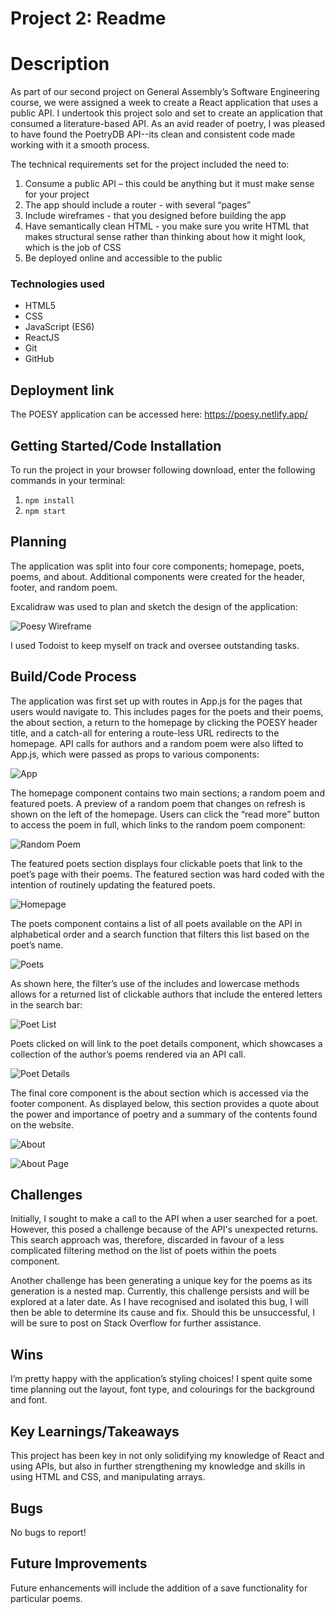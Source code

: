 # Project 2: Readme

# Description

As part of our second project on General Assembly’s Software Engineering course, we were assigned a week to create a React application that uses a public API. I undertook this project solo and set to create an application that consumed a literature-based API. As an avid reader of poetry, I was pleased to have found the PoetryDB API--its clean and consistent code made working with it a smooth process.

The technical requirements set for the project included the need to:

1. Consume a public API – this could be anything but it must make sense for your project
2. The app should include a router - with several “pages”
3. Include wireframes - that you designed before building the app
4. Have semantically clean HTML - you make sure you write HTML that makes structural sense rather than thinking about how it might look, which is the job of CSS
5. Be deployed online and accessible to the public

### Technologies used

- HTML5
- CSS
- JavaScript (ES6)
- ReactJS
- Git
- GitHub

## Deployment link

The POESY application can be accessed here: https://poesy.netlify.app/

## Getting Started/Code Installation

To run the project in your browser following download, enter the following commands in your terminal:

1. `npm install`
2. `npm start`

## Planning

The application was split into four core components; homepage, poets, poems, and about. Additional components were created for the header, footer, and random poem.

Excalidraw was used to plan and sketch the design of the application:

![Poesy Wireframe](./src/components/images/Poesy_Wireframe.png)

I used Todoist to keep myself on track and oversee outstanding tasks.

## Build/Code Process

The application was first set up with routes in App.js for the pages that users would navigate to. This includes pages for the poets and their poems, the about section, a return to the homepage by clicking the POESY header title, and a catch-all for entering a route-less URL redirects to the homepage. API calls for authors and a random poem were also lifted to App.js, which were passed as props to various components:

![App](./src/components/images/App.png)

The homepage component contains two main sections; a random poem and featured poets. A preview of a random poem that changes on refresh is shown on the left of the homepage. Users can click the “read more” button to access the poem in full, which links to the random poem component:

![Random Poem](./src/components/images/Random_Poem.png)

The featured poets section displays four clickable poets that link to the poet’s page with their poems. The featured section was hard coded with the intention of routinely updating the featured poets.

![Homepage](./src/components/images/Homepage.png)

The poets component contains a list of all poets available on the API in alphabetical order and a search function that filters this list based on the poet’s name.

![Poets](./src/components/images/Poets.png)

As shown here, the filter’s use of the includes and lowercase methods allows for a returned list of clickable authors that include the entered letters in the search bar:

![Poet List](./src/components/images/Poets_list.png)

Poets clicked on will link to the poet details component, which showcases a collection of the author’s poems rendered via an API call.

![Poet Details](./src/components/images/Poet_Details.png)

The final core component is the about section which is accessed via the footer component. As displayed below, this section provides a quote about the power and importance of poetry and a summary of the contents found on the website.

![About](./src/components/images/About.png)

![About Page](./src/components/images/About_page.png)

## Challenges

Initially, I sought to make a call to the API when a user searched for a poet. However, this posed a challenge because of the API's unexpected returns. This search approach was, therefore, discarded in favour of a less complicated filtering method on the list of poets within the poets component.

Another challenge has been generating a unique key for the poems as its generation is a nested map. Currently, this challenge persists and will be explored at a later date. As I have recognised and isolated this bug, I will then be able to determine its cause and fix. Should this be unsuccessful, I will be sure to post on Stack Overflow for further assistance.

## Wins

I’m pretty happy with the application’s styling choices! I spent quite some time planning out the layout, font type, and colourings for the background and font.

## Key Learnings/Takeaways

This project has been key in not only solidifying my knowledge of React and using APIs, but also in further strengthening my knowledge and skills in using HTML and CSS, and manipulating arrays.

## Bugs

No bugs to report!

## Future Improvements

Future enhancements will include the addition of a save functionality for particular poems.
